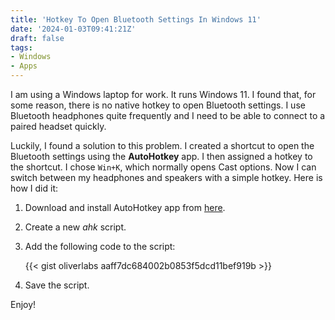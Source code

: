 ```yaml
---
title: 'Hotkey To Open Bluetooth Settings In Windows 11'
date: '2024-01-03T09:41:21Z'
draft: false
tags:
- Windows
- Apps
---
```


I am using a Windows laptop for work. It runs Windows 11. I found that, for some reason, there is no native hotkey to open Bluetooth settings. I use Bluetooth headphones quite frequently and I need to be able to connect to a paired headset quickly.

Luckily, I found a solution to this problem. I created a shortcut to open the Bluetooth settings using the **AutoHotkey** app. I then assigned a hotkey to the shortcut. I chose `Win+K`, which normally opens Cast options. Now I can switch between my headphones and speakers with a simple hotkey. Here is how I did it:

  1. Download and install AutoHotkey app from [here](https://www.autohotkey.com/).
  2. Create a new *ahk* script.
  3. Add the following code to the script:

      {{< gist oliverlabs aaff7dc684002b0853f5dcd11bef919b >}}

  4. Save the script.

Enjoy!
